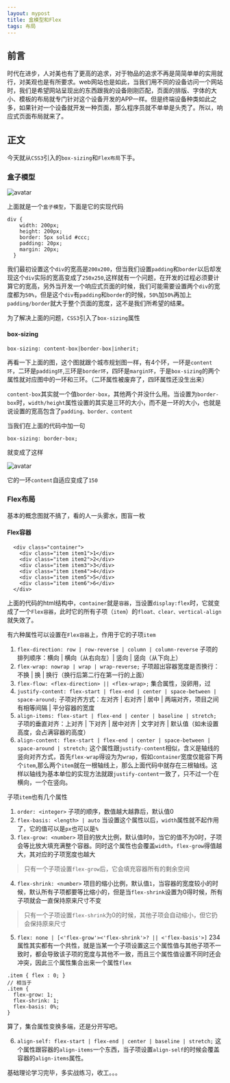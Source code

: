 ```yaml
---
layout: mypost
title: 盒模型和Flex
tags: 布局
---
```


## 前言

时代在进步，人对美也有了更高的追求，对于物品的追求不再是简简单单的实用就行，对美观也是有所要求。web网站也是如此，当我们用不同的设备访问一个网站时，我们是希望网站呈现出的东西跟我的设备刚刚匹配，页面的排版、字体的大小、模板的布局就专门针对这个设备开发的APP一样。但是终端设备种类如此之多，如果针对一个设备就开发一种页面，那么程序员就不单单是头秃了。所以，响应式页面布局就来了。

## 正文

今天就从`CSS3`引入的`box-sizing`和`Flex布局`下手。

### 盒子模型

![avatar](flex-01.jpg)

上面就是一个`盒子模型`，下面是它的实现代码

```
div {
    width: 200px;
    height: 200px;
    border: 5px solid #ccc;
    padding: 20px;
    margin: 20px;
  }
```

我们最初设置这个`div`的宽高是`200x200`，但当我们设置`padding`和`border`以后却发现这个`div`实际的宽高变成了`250x250`,这样就有一个问题，在开发的过程必须要计算它的宽高，另外当开发一个响应式页面的时候，我们可能需要设置两个`div`的宽度都为`50%`，但是这个`div`有`padding`和`border`的时候，`50%`加`50%`再加上`padding/border`就大于整个页面的宽度，这不是我们所希望的结果。

为了解决上面的问题，`CSS3`引入了`box-sizing`属性

#### box-sizing

```
box-sizing: content-box|border-box|inherit;
```

再看一下上面的图，这个图就跟个城市规划图一样，有4个环，一环是`content环`，二环是`padding环`,三环是`border环`，四环是`margin环`，于是`box-sizing`的两个属性就对应图中的一环和三环。（二环属性被废弃了，四环属性还没生出来）

`content-box`其实就一个值`border-box`，其他两个并没什么用。当设置为`border-box`时，`width/height`属性设置的其实是三环的大小，而不是一环的大小，也就是说设置的宽高包含了`padding、border、content`

当我们在上面的代码中加一句

```
box-sizing: border-box;
```

就变成了这样

![avatar](flex-02.jpg)

它的一环`content`自适应变成了`150`

### Flex布局

基本的概念图就不搞了，看的人一头雾水，图盲一枚

#### Flex容器

```
  <div class="container">
    <div class="item item1">1</div>
    <div class="item item2">2</div>
    <div class="item item3">3</div>
    <div class="item item4">4</div>
    <div class="item item5">5</div>
    <div class="item item6">6</div>
  </div>
```

上面的代码的html结构中，`container`就是`容器`，当设置`display:flex`时，它就变成了一个`Flex容器`，此时它的所有子项（`item`）的`float、clear、vertical-align`就失效了。

有六种属性可以设置在`Flex容器`上，作用于它的子项`item`

1. `flex-direction: row | row-reverse | column | column-reverse`
子项的排列顺序：横向 | 横向（从右向左）| 竖向 | 竖向（从下向上）
2. `flex-wrap: nowrap | wrap | wrap-reverse;`
子项超出容器宽度是否换行：不换 | 换 | 换行（换行后第二行在第一行的上面）
3. `flex-flow: <flex-direction> || <flex-wrap>;`
集合属性，没卵用，过
4. `justify-content: flex-start | flex-end | center | space-between | space-around;`
子项对齐方式：左对齐 | 右对齐 | 居中 | 两端对齐，项目之间有相等间隔 | 平分容器的宽度
5. `align-items: flex-start | flex-end | center | baseline | stretch;`
子项的垂直对齐：上对齐 | 下对齐 | 居中对齐 | 文字对齐 | 默认值（如未设置高度，会占满容器的高度）
6. `align-content: flex-start | flex-end | center | space-between | space-around | stretch;`
这个属性跟`justify-content`相似，含义是轴线的竖向对齐方式，首先`flex-wrap`得设为为`wrap`，假如`container`宽度仅能容下两个`item`,那么两个`item`就在一根轴线上，那么上面代码中就存在三根轴线。这样以轴线为基本单位的实现方法就跟`justify-content`一致了，只不过一个在横向，一个在竖向。

子项`item`也有几个属性

1. `order: <integer>`
子项的顺序，数值越大越靠后，默认值0
2. `flex-basis: <length> | auto`
当设置这个属性以后，`width`属性就不起作用了，它的值可以是`px`也可以是`%`
3. `flex-grow: <number>`
项目的放大比例，默认值时`0`，当它的值不为0时，子项会等比放大填充满整个容器。同时这个属性也会覆盖`width`，`flex-grow`得值越大，其对应的子项宽度也越大

> 只有一个子项设置`flex-grow`后，它会填充容器所有的剩余空间

4. `flex-shrink: <number>`
项目的缩小比例，默认值`1`，当容器的宽度较小的时候，默认所有子项都要等比缩小的，但是当`flex-shrink`设置为0得时候，所有子项就会一直保持原来尺寸不变

> 只有一个子项设置`flex-shrink`为0的时候，其他子项会自动缩小，但它扔会保持原来尺寸

5. `flex: none | [<'flex-grow'><'flex-shrink'>? || <'flex-basis'>]`
234属性其实都有一个共性，就是当某一个子项设置这三个属性值与其他子项不一致时，都会导致该子项的宽度与其他不一致，而且三个属性值设置不同时还会冲突，因此三个属性集合出来一个属性`flex`

```
.item { flex : 0; }
// 相当于
.item {
  flex-grow: 1;
  flex-shrink: 1;
  flex-basis: 0%;
}
```
算了，集合属性变换多端，还是分开写吧。

6. `align-self: flex-start | flex-end | center | baseline | stretch;`
这个属性跟容器的`align-items`一个东西，当子项设置`align-self`的时候会覆盖容器的`align-items`属性。

基础理论学习完毕，多实战练习，收工。。。
